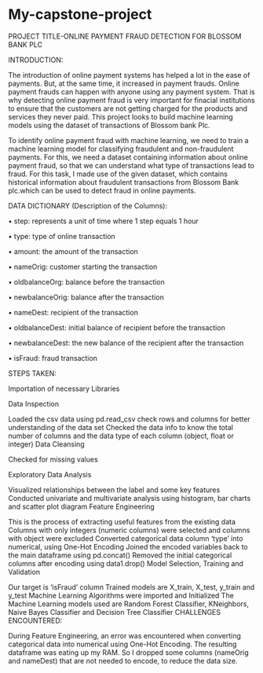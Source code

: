 # My-capstone-project
PROJECT TITLE-ONLINE PAYMENT FRAUD DETECTION FOR BLOSSOM BANK PLC

INTRODUCTION:

The introduction of online payment systems has helped a lot in the ease of payments. But, at the same time, it increased in payment frauds. Online payment frauds can happen with anyone using any payment system. That is why detecting online payment fraud is very important for finacial institutions to ensure that the customers are not getting charged for the products and services they never paid. This project looks to build  machine learning models using the dataset of transactions of Blossom bank Plc.

To identify online payment fraud with machine learning, we need to train a machine learning model for classifying fraudulent and non-fraudulent payments. For this, we need a dataset containing information about online payment fraud, so that we can understand what type of transactions lead to fraud. For this task, I made use of the given dataset, which contains historical information about fraudulent transactions from Blossom Bank plc.which can be used to detect fraud in online payments.

DATA DICTIONARY (Description of the Columns):

• step: represents a unit of time where 1 step equals 1 hour

• type: type of online transaction

• amount: the amount of the transaction

• nameOrig: customer starting the transaction

• oldbalanceOrg: balance before the transaction

• newbalanceOrig: balance after the transaction

• nameDest: recipient of the transaction

• oldbalanceDest: initial balance of recipient before the transaction

• newbalanceDest: the new balance of the recipient after the transaction

• isFraud: fraud transaction

STEPS TAKEN:

Importation of necessary Libraries

Data Inspection

Loaded the csv data using pd.read_csv
check rows and columns for better understanding of the data set
Checked the data info to know the total number of columns and the data type of each column (object, float or integer)
Data Cleansing

Checked for missing values

Exploratory Data Analysis

Visualized relationships between the label and some key features
Conducted univariate and multivariate analysis using histogram, bar charts and scatter plot diagram
Feature Engineering

This is the process of extracting useful features from the existing data
Columns with only integers (numeric columns) were selected and columns with object were excluded
Converted categorical data column ‘type’ into numerical, using One-Hot Encoding
Joined the encoded variables back to the main dataframe using pd.concat()
Removed the initial categorical columns after encoding using data1.drop()
Model Selection, Training and Validation

Our target is ‘isFraud’ column
Trained models are X_train, X_test, y_train and y_test
Machine Learning Algorithms were imported and Initialized
The Machine Learning models used are Random Forest Classifier, KNeighbors, Naive Bayes Classifier and Decision Tree Classifier
CHALLENGES ENCOUNTERED:

During Feature Engineering, an error was encountered when converting categorical data into numerical using One-Hot Encoding. The resulting dataframe was eating up my RAM. So I dropped some columns (nameOrig and nameDest) that are not needed to encode, to reduce the data size.


